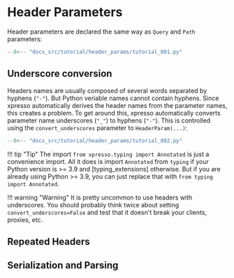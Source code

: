 # Header Parameters

Header parameters are declared the same way as `Query` and `Path` parameters:

```python
--8<-- "docs_src/tutorial/header_params/tutorial_001.py"
```

## Underscore conversion

Headers names are usually composed of several words separated by hyphens (`"-"`).
But Python veriable names cannot contain hyphens.
Since xpresso automatically derives the header names from the parameter names, this creates a problem.
To get around this, xpresso automatically converts parameter name underscores (`"_"`) to hyphens (`"-"`).
This is controlled using the `convert_underscores` parameter to `HeaderParam(...)`:

```python
--8<-- "docs_src/tutorial/header_params/tutorial_002.py"
```

!!! tip "Tip"
    The import `from xpresso.typing import Annotated` is just a convenience import.
    All it does is import `Annotated` from `typing` if your Python version is >= 3.9 and [typing_extensions] otherwise.
    But if you are already using Python >= 3.9, you can just replace that with `from typing import Annotated`.

!!! warning "Warning"
    It is pretty uncommon to use headers with underscores.
    You should probably think twice about setting `convert_underscores=False` and test that it doesn't break your clients, proxies, etc.

## Repeated Headers

## Serialization and Parsing

